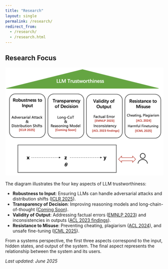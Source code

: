 ```yaml
---
title: "Research"
layout: single
permalink: /research/
redirect_from: 
  - /research/
  - /research.html
---
```


## Research Focus

![LLM Trustworthiness](/images/llm-trustworthiness.png)

The diagram illustrates the four key aspects of LLM trustworthiness:
- **Robustness to Input**: Ensuring LLMs can handle adversarial attacks and distribution shifts ([ICLR 2025](https://openreview.net/pdf?id=txoJvjfI9w)).
- **Transparency of Decision**: Improving reasoning models and long-chain-of-thought ([Coming Soon](#)).
- **Validity of Output**: Addressing factual errors ([EMNLP 2023](https://aclanthology.org/2023.emnlp-main.390)) and inconsistencies in outputs ([ACL 2023 findings](https://aclanthology.org/2023.findings-acl.462)).
- **Resistance to Misuse**: Preventing cheating, plagiarism ([ACL 2024](https://aclanthology.org/2024.acl-long.496.pdf)), and unsafe fine-tuning ([ICML 2025](https://icml.cc/virtual/2025/poster/45951)).

From a systems perspective, the first three aspects correspond to the input, hidden states, and output of the system. The final aspect represents the relationship between the system and its users.

_Last updated: June 2025_